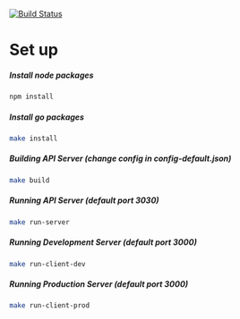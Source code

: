 [![Build Status](https://travis-ci.org/ngockhiem27/caro-nhk.svg?branch=master)](https://travis-ci.org/ngockhiem27/caro-nhk)


# **Set up**
##### Install node packages
```bash
npm install
```
##### Install go packages
```bash
make install
```
##### Building API Server (change config in config-default.json)

```bash
make build
```
##### Running API Server (default port 3030)
```bash
make run-server
```

##### Running Development Server (default port 3000)

```bash
make run-client-dev
```

##### Running Production Server (default port 3000)

```bash
make run-client-prod
```

